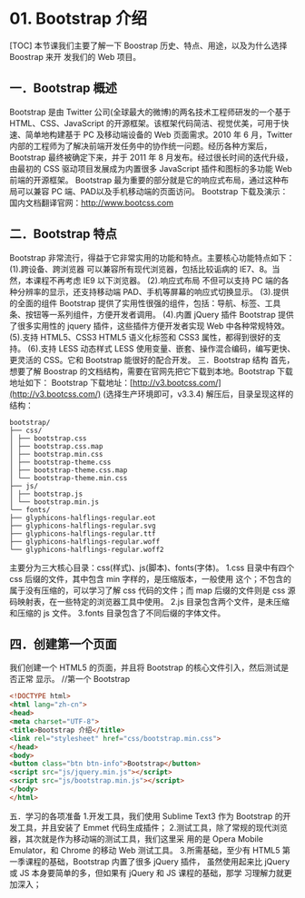 # 01. Bootstrap 介绍
[TOC]
本节课我们主要了解一下 Boostrap 历史、特点、用途，以及为什么选择 Boostrap 来开
发我们的 Web 项目。

## 一．Bootstrap 概述
Bootstrap 是由 Twitter 公司(全球最大的微博)的两名技术工程师研发的一个基于HTML、CSS、JavaScript 的开源框架。该框架代码简洁、视觉优美，可用于快速、简单地构建基于 PC 及移动端设备的 Web 页面需求。2010 年 6 月，Twitter 内部的工程师为了解决前端开发任务中的协作统一问题。经历各种方案后，Bootstrap 最终被确定下来，并于 2011 年 8 月发布。经过很长时间的迭代升级，由最初的 CSS 驱动项目发展成为内置很多 JavaScript 插件和图标的多功能 Web 前端的开源框架。
Bootstrap 最为重要的部分就是它的响应式布局，通过这种布局可以兼容 PC 端、PAD以及手机移动端的页面访问。
Bootstrap 下载及演示：
国内文档翻译官网：http://www.bootcss.com

## 二．Bootstrap 特点
Bootstrap 非常流行，得益于它非常实用的功能和特点。主要核心功能特点如下：
(1).跨设备、跨浏览器
可以兼容所有现代浏览器，包括比较诟病的 IE7、8。当然，本课程不再考虑 IE9 以下浏览器。
(2).响应式布局
不但可以支持 PC 端的各种分辨率的显示，还支持移动端 PAD、手机等屏幕的响应式切换显示。
(3).提供的全面的组件
Bootstrap 提供了实用性很强的组件，包括：导航、标签、工具条、按钮等一系列组件，方便开发者调用。
(4).内置 jQuery 插件
Bootstrap 提供了很多实用性的 jquery 插件，这些插件方便开发者实现 Web 中各种常规特效。
(5).支持 HTML5、CSS3
HTML5 语义化标签和 CSS3 属性，都得到很好的支持。
(6).支持 LESS 动态样式
LESS 使用变量、嵌套、操作混合编码，编写更快、更灵活的 CSS。它和 Bootstrap 能很好的配合开发。
三．Bootstrap 结构
首先，想要了解 Boostrap 的文档结构，需要在官网先把它下载到本地。Bootstrap
下载地址如下：
Bootstrap 下载地址：[http://v3.bootcss.com/](http://v3.bootcss.com/) (选择生产环境即可，v3.3.4)
解压后，目录呈现这样的结构：
```
bootstrap/
├── css/
│ ├── bootstrap.css
│ ├── bootstrap.css.map
│ ├── bootstrap.min.css
│ ├── bootstrap-theme.css
│ ├── bootstrap-theme.css.map
│ └── bootstrap-theme.min.css
├── js/
│ ├── bootstrap.js
│ └── bootstrap.min.js
└── fonts/
├── glyphicons-halflings-regular.eot
├── glyphicons-halflings-regular.svg
├── glyphicons-halflings-regular.ttf
├── glyphicons-halflings-regular.woff
└── glyphicons-halflings-regular.woff2
```
主要分为三大核心目录：css(样式)、js(脚本)、fonts(字体)。
1.css 目录中有四个 css 后缀的文件，其中包含 min 字样的，是压缩版本，一般使用
这个；不包含的属于没有压缩的，可以学习了解 css 代码的文件；而 map 后缀的文件则是
css 源码映射表，在一些特定的浏览器工具中使用。
2.js 目录包含两个文件，是未压缩和压缩的 js 文件。
3.fonts 目录包含了不同后缀的字体文件。

## 四．创建第一个页面
我们创建一个 HTML5 的页面，并且将 Bootstrap 的核心文件引入，然后测试是否正常
显示。
//第一个 Bootstrap
```html
<!DOCTYPE html>
<html lang="zh-cn">
<head>
<meta charset="UTF-8">
<title>Bootstrap 介绍</title>
<link rel="stylesheet" href="css/bootstrap.min.css">
</head>
<body>
<button class="btn btn-info">Bootstrap</button>
<script src="js/jquery.min.js"></script>
<script src="js/bootstrap.min.js"></script>
</body>
</html>
```
五．学习的各项准备
1.开发工具，我们使用 Sublime Text3 作为 Bootstrap 的开发工具，并且安装了 Emmet
代码生成插件；
2.测试工具，除了常规的现代浏览器，其次就是作为移动端的测试工具，我们这里采
用的是 Opera Mobile Emulator，和 Chrome 的移动 Web 测试工具。
3.所需基础，至少有 HTML5 第一季课程的基础，Bootstrap 内置了很多 jQuery 插件，
虽然使用起来比 jQuery 或 JS 本身要简单的多，但如果有 jQuery 和 JS 课程的基础，那学
习理解力就更加深入；
